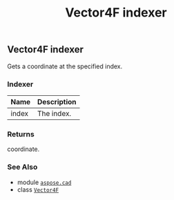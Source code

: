 ﻿---
title: Vector4F indexer
second_title: Aspose.CAD for Python via .NET API References
description: 
type: docs
weight: 80
url: /python-net/aspose.cad/vector4f/__getitem__/
is_root: false
---

## Vector4F indexer


Gets a coordinate at the specified index.
### Indexer
| Name | Description |
| :- | :- |
| index | The index. |



### Returns 


coordinate.

### See Also
* module [`aspose.cad`](../../)
* class [`Vector4F`](/cad/python-net/aspose.cad/vector4f)
